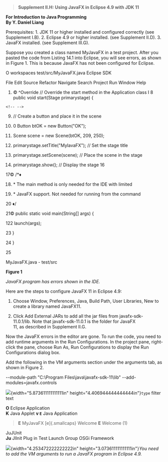 > **Supplement II.H: Using JavaFX in Eclipse 4.9 with JDK 11**

**For Introduction to Java Programming\
By Y. Daniel Liang**

Prerequisites: 1. JDK 11 or higher installed and configured correctly
(see Supplement I.B). 2. Eclipse 4.9 or higher installed. (see
Supplement II.D). 3. JavaFX installed. (see Supplement III.G).

Suppose you created a class named MyJavaFX in a test project. After you
pasted the code from Listing 14.1 into Eclipse, you will see errors, as
shown in Figure 1. This is because JavaFX has not been configured for
Eclipse.

O workspaces test/src/MyJavaFX.java Eclipse SDK

File Edit Source Refactor Navigate Search Project Run Window Help

1.  © \^Override // Override the start method in the Application class I
    8 public void start(Stage primarystage) {

```{=html}
<!-- -->
```
9.  // Create a button and place it in the scene

10. 0 Button btOK = new Button(\"OK\");

11. Scene scene = new Scene(btOK, 209, 250);

12. primarystage.setTitle(\"MylavaFX\"); // Set the stage title

13. primarystage.setScene(scene); // Place the scene in the stage

14. primarystage.show(); // Display the stage 16

17© /\*♦

18. \* The main method is only needed for the IDE with limited

19. \* JavaFX support. Not needed for running from the command

20 ♦/

21© public static void main(String\[\] args) {

122 launch(args);

23 }

24 }

25

MyJavaFX.java - test/src

**Figure 1**

*JavaFX program has errors shown in the IDE.*

Here are the steps to configure JavaFX 11 in Eclipse 4.9:

1.  Choose Window, Preferences, Java, Build Path, User Libraries, New to  
create a library named JavaFX11.

2.  Click Add External JARs to add all the jar files from javafx-sdk-  
11.0.1/lib. Note that javafx-sdk-11.0.1 is the folder for JavaFX  
11, as described in Supplement II.G.

Now the JavaFX errors in the editor are gone. To run the code, you need
to add runtime arguments in the Run Configurations. In the project pane,
right-click the pane, choose Run As, Run Configurations to display the
Run Configurations dialog box.

Add the following in the VM arguments section under the arguments tab,
as shown in Figure 2.

\--module-path \"C:\\Program Files\\java\\javafx-sdk-11\\lib\" \--add-
modules=javafx.controls

![](media/image1.jpeg){width="5.873611111111111in"
height="4.406944444444444in"}`type` filter text

**O** Eclipse Application  
**K** Java Applet **v `E`** Java Application
>
> **E** MyJavaFX [e]{.smallcaps} Welcome **E** Welcome (1)

JuJUnit  
**Ju** Jllnit Plug in Test Launch Group OSGi Framework

![](media/image2.jpeg){width="4.253472222222222in"
height="3.073611111111111in"}*You need to add the VM arguments to run a
JavaFX program in Eclipse 4.9.*
